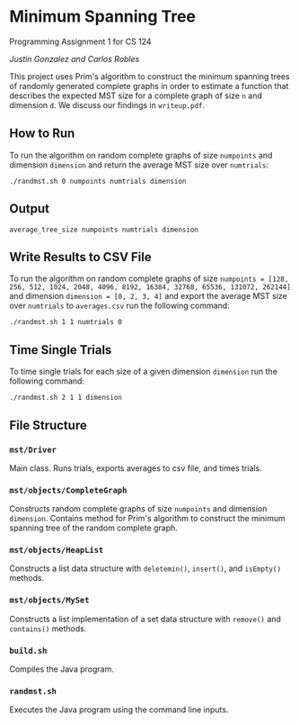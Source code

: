 # Minimum Spanning Tree

Programming Assignment 1 for CS 124

*Justin Gonzalez and Carlos Robles*

This project uses Prim's algorithm to construct the minimum spanning trees of randomly generated complete graphs in order to estimate a function that describes the expected MST size for a complete graph of size `n` and dimension `d`. We discuss our findings in `writeup.pdf`.

## How to Run

To run the algorithm on random complete graphs of size `numpoints` and dimension `dimension` and return the average MST size over `numtrials`:

```./randmst.sh 0 numpoints numtrials dimension```

## Output

```average_tree_size numpoints numtrials dimension```

## Write Results to CSV File

To run the algorithm on random complete graphs of size `numpoints = [128, 256, 512, 1024, 2048, 4096, 8192, 16384, 32768, 65536, 131072, 262144]` and dimension `dimension = [0, 2, 3, 4]` and export the average MST size over `numtrials` to `averages.csv` run the following command:

```./randmst.sh 1 1 numtrials 0```

## Time Single Trials 

To time single trials for each size of a given dimension `dimension` run the following command:

```./randmst.sh 2 1 1 dimension```

## File Structure

### `mst/Driver`

Main class. Runs trials, exports averages to csv file, and times trials.

### `mst/objects/CompleteGraph`

Constructs random complete graphs of size `numpoints` and dimension `dimension`. Contains method for Prim's algorithm to construct the minimum spanning tree of the random complete graph. 

### `mst/objects/HeapList`

Constructs a list data structure with `deletemin()`, `insert()`, and `isEmpty()` methods.

### `mst/objects/MySet`

Constructs a list implementation of a set data structure with `remove()` and `contains()` methods.

### `build.sh`

Compiles the Java program.

### `randmst.sh`

Executes the Java program using the command line inputs.
